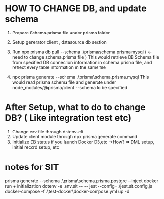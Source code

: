 # HOW TO CHANGE DB, and update schema

1. Prepare Schema.prisma file under prisma folder
2. Setup generator client , datasource db section
3. Run npx prisma db pull --schema .\prisma\schema.prisma.mysql ( <- need to change schema.prisma file )
   This would retrieve DB Schema file from specified DB connection information in schema.prisma file, and reflect every table information in the same file

4. npx prisma generate --schema .\prisma\schema.prisma.mysql
   This would read prisma schema file and generate under node_modules/@prisma/client
   --schema to be specified

# After Setup, what to do to change DB? ( Like integration test etc)

1. Change env file through dotenv-cli
2. Update client module through npx prisma generate command
3. Initialize DB status if you launch Docker DB,etc ->How?
   => DML setup, initial record setup, etc

# notes for SIT

prisma generate --schema .\prisma\schema.prisma.postgre
--inject docker run + initialization
dotenv -e .env.sit -- -- jest --config=./jest.sit.config.js
docker-compose -f .\test-docker\docker-compose.yml up -d
